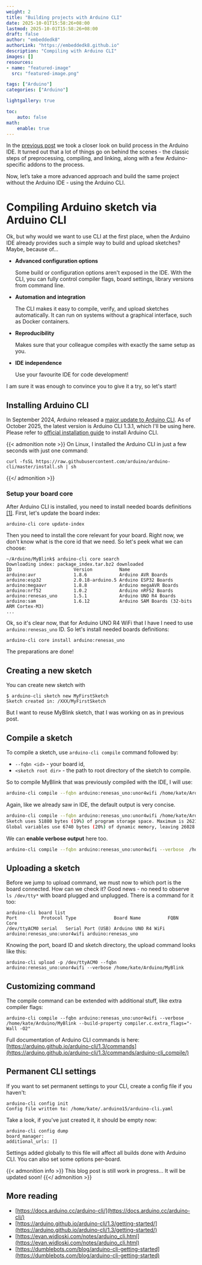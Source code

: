 ```yaml
---
weight: 2
title: "Building projects with Arduino CLI"
date: 2025-10-01T15:58:26+08:00
lastmod: 2025-10-01T15:58:26+08:00
draft: false
author: "embeddedk8"
authorLink: "https://embeddedk8.github.io"
description: "Compiling with Arduino CLI"
images: []
resources:
- name: "featured-image"
  src: "featured-image.png"

tags: ["Arduino"]
categories: ["Arduino"]

lightgallery: true

toc:
    auto: false
math:
    enable: true
---
```


In the [previous post](/arduino-ide-build-process/) we took a closer look on build process in the Arduino IDE.
It turned out that a lot of things go on behind the scenes - the classic steps of preprocessing, compiling, and linking, 
along with a few Arduino-specific addons to the process. 

Now, let’s take a more advanced approach and build the same project without the Arduino IDE - using the Arduino CLI.

# Compiling Arduino sketch via Arduino CLI

Ok, but why would we want to use CLI at the first place, when the Arduino IDE already provides such a simple way to build and upload sketches?
Maybe, because of...
- **Advanced configuration options**

    Some build or configuration options aren't exposed in the IDE. With the CLI, you can fully control compiler flags, board settings, library versions from command line.
- **Automation and integration**

  The CLI makes it easy to compile, verify, and upload sketches automatically. It can run on systems without a graphical interface, such as Docker containers.
- **Reproducibility**

    Makes sure that your colleague compiles with exactly the same setup as you.
- **IDE independence**
    
    Use your favourite IDE for code development!

I am sure it was enough to convince you to give it a try, so let's start!


## Installing Arduino CLI
In September 2024, Arduino released a [major update to Arduino CLI](https://blog.arduino.cc/2024/09/05/arduino-cli-1-0-is-out/). 
As of October 2025, the latest version is Arduino CLI 1.3.1, which I'll be using here. 
Please refer to [official installation guide](https://docs.arduino.cc/arduino-cli/installation/) to install Arduino CLI. 

{{< admonition note >}}
On Linux, I installed the Arduino CLI in just a few seconds with just one command:
```
curl -fsSL https://raw.githubusercontent.com/arduino/arduino-cli/master/install.sh | sh
```
{{</ admonition >}}

### Setup your board core

After Arduino CLI is installed, you need to install needed boards definitions [[1]](https://docs.arduino.cc/arduino-cli/getting-started/). First, let's update the board index:
```
arduino-cli core update-index
```

Then you need to install the core relevant for your board. Right now, we don't know what is the core id that we need.
So let's peek what we can choose:
```
~/Arduino/MyBlink$ arduino-cli core search
Downloading index: package_index.tar.bz2 downloaded                                                                                                                                                                                                                                                                           
ID                       Version          Name
arduino:avr              1.8.6            Arduino AVR Boards
arduino:esp32            2.0.18-arduino.5 Arduino ESP32 Boards
arduino:megaavr          1.8.8            Arduino megaAVR Boards
arduino:nrf52            1.0.2            Arduino nRF52 Boards
arduino:renesas_uno      1.5.1            Arduino UNO R4 Boards
arduino:sam              1.6.12           Arduino SAM Boards (32-bits ARM Cortex-M3)
...
```
Ok, so it's clear now, that for Arduino UNO R4 WiFi that I have I need to use `arduino:renesas_uno` ID.
So let's install needed boards definitions:
```
arduino-cli core install arduino:renesas_uno
 ```

The preparations are done!

## Creating a new sketch

You can create new sketch with
```
$ arduino-cli sketch new MyFirstSketch
Sketch created in: /XXX/MyFirstSketch
```

But I want to reuse MyBlink sketch, that I was working on as in previous post.

## Compile a sketch
To compile a sketch, use `arduino-cli compile` command followed by:
- `--fqbn <id>` - your board id,
- `<sketch root dir>` - the path to root directory of the sketch to compile.

So to compile MyBlink that was previously compiled with the IDE, I will use:

```bash
arduino-cli compile --fqbn arduino:renesas_uno:unor4wifi /home/kate/Arduino/MyBlink
```

Again, like we already saw in IDE, the default output is very concise.

```bash
arduino-cli compile --fqbn arduino:renesas_uno:unor4wifi /home/kate/Arduino/MyBlink
Sketch uses 51880 bytes (19%) of program storage space. Maximum is 262144 bytes.
Global variables use 6740 bytes (20%) of dynamic memory, leaving 26028 bytes for local variables. Maximum is 32768 bytes.
```

We can **enable verbose output** here too.
```bash
arduino-cli compile --fqbn arduino:renesas_uno:unor4wifi --verbose  /home/kate/Arduino/MyBlink
```

## Uploading a sketch
Before we jump to upload command, we must now to which port is the board connected. How can we check it?
Good news - no need to observe `ls /dev/tty*` with board plugged and unplugged. There is a command for it too:

```
arduino-cli board list
Port         Protocol Type              Board Name          FQBN                          Core
/dev/ttyACM0 serial   Serial Port (USB) Arduino UNO R4 WiFi arduino:renesas_uno:unor4wifi arduino:renesas_uno
```

Knowing the port, board ID and sketch directory, the upload command looks like this:
```
arduino-cli upload -p /dev/ttyACM0 --fqbn arduino:renesas_uno:unor4wifi --verbose /home/kate/Arduino/MyBlink
```

## Customizing command

The compile command can be extended with additional stuff, like extra compiler flags:

```
arduino-cli compile --fqbn arduino:renesas_uno:unor4wifi --verbose  /home/kate/Arduino/MyBlink --build-property compiler.c.extra_flags="-Wall -O2"
```
Full documentation of Arduino CLI commands is here: [https://arduino.github.io/arduino-cli/1.3/commands](https://arduino.github.io/arduino-cli/1.3/commands/arduino-cli_compile/)

## Permanent CLI settings
If you want to set permanent settings to your CLI, create a config file if you haven't:
```
arduino-cli config init
Config file written to: /home/kate/.arduino15/arduino-cli.yaml
```
Take a look, if you've just created it, it should be empty now:
```
arduino-cli config dump
board_manager:
additional_urls: []
```

Settings added globally to this file will affect all builds done with Arduino CLI. You can also set some options per-board.

{{< admonition info >}}
This blog post is still work in progress... It will be updated soon!
{{</ admonition >}}

## More reading
- [https://docs.arduino.cc/arduino-cli/](https://docs.arduino.cc/arduino-cli/)
- [https://arduino.github.io/arduino-cli/1.3/getting-started/](https://arduino.github.io/arduino-cli/1.3/getting-started/)
- [https://evan.widloski.com/notes/arduino_cli.html](https://evan.widloski.com/notes/arduino_cli.html)
- [https://dumblebots.com/blog/arduino-cli-getting-started](https://dumblebots.com/blog/arduino-cli-getting-started)

[comment]: # (TODO: platform.txt?)